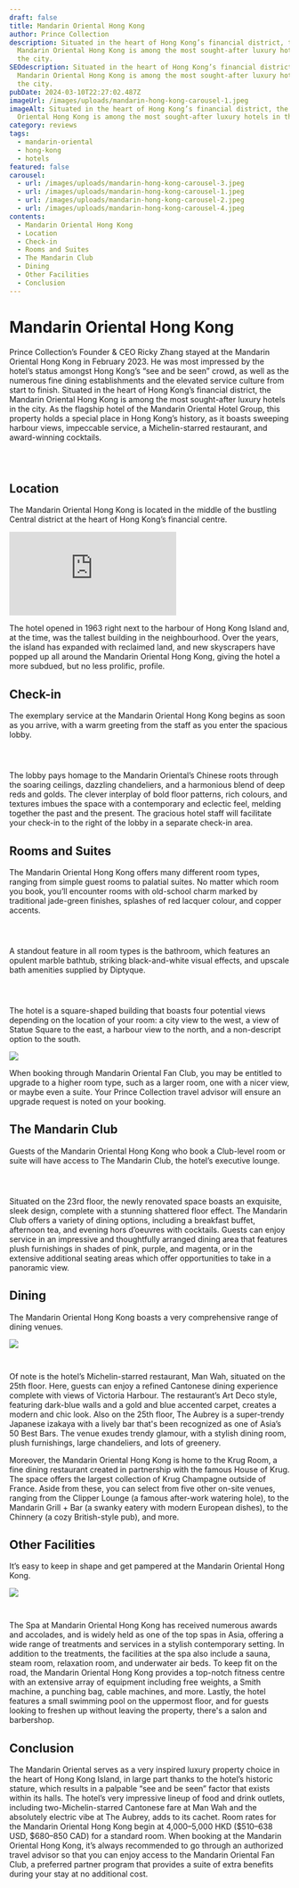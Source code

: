 ```yaml
---
draft: false
title: Mandarin Oriental Hong Kong
author: Prince Collection
description: Situated in the heart of Hong Kong’s financial district, the
  Mandarin Oriental Hong Kong is among the most sought-after luxury hotels in
  the city.
SEOdescription: Situated in the heart of Hong Kong’s financial district, the
  Mandarin Oriental Hong Kong is among the most sought-after luxury hotels in
  the city.
pubDate: 2024-03-10T22:27:02.487Z
imageUrl: /images/uploads/mandarin-hong-kong-carousel-1.jpeg
imageAlt: Situated in the heart of Hong Kong’s financial district, the Mandarin
  Oriental Hong Kong is among the most sought-after luxury hotels in the city.
category: reviews
tags:
  - mandarin-oriental
  - hong-kong
  - hotels
featured: false
carousel:
  - url: /images/uploads/mandarin-hong-kong-carousel-3.jpeg
  - url: /images/uploads/mandarin-hong-kong-carousel-1.jpeg
  - url: /images/uploads/mandarin-hong-kong-carousel-2.jpeg
  - url: /images/uploads/mandarin-hong-kong-carousel-4.jpeg
contents:
  - Mandarin Oriental Hong Kong
  - Location
  - Check-in
  - Rooms and Suites
  - The Mandarin Club
  - Dining
  - Other Facilities
  - Conclusion
---
```

# Mandarin Oriental Hong Kong

Prince Collection’s Founder & CEO Ricky Zhang stayed at the Mandarin Oriental Hong Kong in February 2023. He was most impressed by the hotel’s status amongst Hong Kong’s “see and be seen” crowd, as well as the numerous fine dining establishments and the elevated service culture from start to finish. Situated in the heart of Hong Kong’s financial district, the Mandarin Oriental Hong Kong is among the most sought-after luxury hotels in the city. As the flagship hotel of the Mandarin Oriental Hotel Group, this property holds a special place in Hong Kong’s history, as it boasts sweeping harbour views, impeccable service, a Michelin-starred restaurant, and award-winning cocktails.

<div class="row row-cols-1 row-cols-lg-3 g-3 py-3 px-0">
  <div class="col">
    <figure>
        <img alt="" class="grid-image" src="/images/uploads/mandarin-hong-kong-review-1.jpeg" />
    </figure>
  </div>
  <div class="col">
    <figure>
        <img alt="" class="grid-image" src="/images/uploads/mandarin-hong-kong-2.jpeg" />
    </figure>
  </div>
  <div class="col">
    <figure>
        <img alt="" class="grid-image" src="/images/uploads/mandarin-hong-kong-14.jpeg" />
      </figure>
  </div>
</div>

## Location

The Mandarin Oriental Hong Kong is located in the middle of the bustling Central district at the heart of Hong Kong’s financial centre.

<iframe src="https://www.google.com/maps/embed?pb=!1m18!1m12!1m3!1d3691.9152845128265!2d114.1561162252921!3d22.281198679700356!2m3!1f0!2f0!3f0!3m2!1i1024!2i768!4f13.1!3m3!1m2!1s0x3404006465228fb9%3A0x714d79b4857054f3!2sMandarin%20Oriental%2C%20Hong%20Kong!5e0!3m2!1sen!2sca!4v1709677816560!5m2!1sen!2sca" style="border:0;" allowfullscreen="" loading="lazy" referrerpolicy="no-referrer-when-downgrade"></iframe>

The hotel opened in 1963 right next to the harbour of Hong Kong Island and, at the time, was the tallest building in the neighbourhood. Over the years, the island has expanded with reclaimed land, and new skyscrapers have popped up all around the Mandarin Oriental Hong Kong, giving the hotel a more subdued, but no less prolific, profile.

## Check-in

The exemplary service at the Mandarin Oriental Hong Kong begins as soon as you arrive, with a warm greeting from the staff as you enter the spacious lobby.

<div class="row row-cols-1 row-cols-lg-3 g-3 py-3 px-0">
  <div class="col">
    <figure>
        <img alt="" class="grid-image" src="/images/uploads/mandarin-hong-kong-review-1.jpeg" />
    </figure>
  </div>
  <div class="col">
    <figure>
        <img alt="" class="grid-image" src="/images/uploads/mandarin-hong-kong-2.jpeg" />
    </figure>
  </div>
  <div class="col">
    <figure>
        <img alt="" class="grid-image" src="/images/uploads/mandarin-hong-kong-3.jpeg" />
      </figure>
  </div>
</div>

The lobby pays homage to the Mandarin Oriental’s Chinese roots through the soaring ceilings, dazzling chandeliers, and a harmonious blend of deep reds and golds. The clever interplay of bold floor patterns, rich colours, and textures imbues the space with a contemporary and eclectic feel, melding together the past and the present. The gracious hotel staff will facilitate your check-in to the right of the lobby in a separate check-in area.

## Rooms and Suites

The Mandarin Oriental Hong Kong offers many different room types, ranging from simple guest rooms to palatial suites. No matter which room you book, you’ll encounter rooms with old-school charm marked by traditional jade-green finishes, splashes of red lacquer colour, and copper accents.

<div class="row row-cols-1 row-cols-lg-3 g-3 py-3 px-0">
  <div class="col">
    <figure>
        <img alt="" class="grid-image" src="/images/uploads/mandarin-hong-kong-4.jpeg" />
    </figure>
  </div>
  <div class="col">
    <figure>
        <img alt="" class="grid-image" src="/images/uploads/mandarin-hong-kong-5.jpeg" />
    </figure>
  </div>
  <div class="col">
    <figure>
        <img alt="" class="grid-image" src="/images/uploads/mandarin-hong-kong-6.jpeg" />
      </figure>
  </div>
</div>

A standout feature in all room types is the bathroom, which features an opulent marble bathtub, striking black-and-white visual effects, and upscale bath amenities supplied by Diptyque.

<div class="row row-cols-1 row-cols-lg-3 g-3 py-3 px-0">
  <div class="col">
    <figure>
        <img alt="" class="grid-image" src="/images/uploads/mandarin-hong-kong-7.jpeg" />
    </figure>
  </div>
  <div class="col">
    <figure>
        <img alt="" class="grid-image" src="/images/uploads/mandarin-hong-kong-8.jpeg" />
    </figure>
  </div>
  <div class="col">
    <figure>
        <img alt="" class="grid-image" src="/images/uploads/mandarin-hong-kong-9.jpeg" />
      </figure>
  </div>
</div>

The hotel is a square-shaped building that boasts four potential views depending on the location of your room: a city view to the west, a view of Statue Square to the east, a harbour view to the north, and a non-descript option to the south.

![](/images/uploads/mandarin-hong-kong-10.jpeg)

When booking through Mandarin Oriental Fan Club, you may be entitled to upgrade to a higher room type, such as a larger room, one with a nicer view, or maybe even a suite. Your Prince Collection travel advisor will ensure an upgrade request is noted on your booking.

## The Mandarin Club

Guests of the Mandarin Oriental Hong Kong who book a Club-level room or suite will have access to The Mandarin Club, the hotel’s executive lounge.

<div class="row row-cols-1 row-cols-lg-3 g-3 py-3 px-0">
  <div class="col">
    <figure>
        <img alt="" class="grid-image" src="/images/uploads/mandarin-hong-kong-11.jpeg" />
    </figure>
  </div>
  <div class="col">
    <figure>
        <img alt="" class="grid-image" src="/images/uploads/mandarin-hong-kong-12.jpeg" />
    </figure>
  </div>
  <div class="col">
    <figure>
        <img alt="" class="grid-image" src="/images/uploads/mandarin-hong-kong-13.jpeg" />
      </figure>
  </div>
</div>

Situated on the 23rd floor, the newly renovated space boasts an exquisite, sleek design, complete with a stunning shattered floor effect. The Mandarin Club offers a variety of dining options, including a breakfast buffet, afternoon tea, and evening hors d’oeuvres with cocktails. Guests can enjoy service in an impressive and thoughtfully arranged dining area that features plush furnishings in shades of pink, purple, and magenta, or in the extensive additional seating areas which offer opportunities to take in a panoramic view.

## Dining

The Mandarin Oriental Hong Kong boasts a very comprehensive range of dining venues.

![](/images/uploads/mandarin-hong-kong-14.jpeg)

<div class="row row-cols-1 row-cols-lg-2 g-3 py-3 px-0">
  <div class="col">
    <figure>
        <img alt="" class="grid-image" src="/images/uploads/mandarin-hong-kong-15.jpeg" />
    </figure>
  </div>
  <div class="col">
    <figure>
        <img alt="" class="grid-image" src="/images/uploads/mandarin-hong-kong-16.jpeg" />
    </figure>
  </div>
</div>

Of note is the hotel’s Michelin-starred restaurant, Man Wah, situated on the 25th floor. Here, guests can enjoy a refined Cantonese dining experience complete with views of Victoria Harbour. The restaurant’s Art Deco style, featuring dark-blue walls and a gold and blue accented carpet, creates a modern and chic look. Also on the 25th floor, The Aubrey is a super-trendy Japanese izakaya with a lively bar that's been recognized as one of Asia’s 50 Best Bars. The venue exudes trendy glamour, with a stylish dining room, plush furnishings, large chandeliers, and lots of greenery.

Moreover, the Mandarin Oriental Hong Kong is home to the Krug Room, a fine dining restaurant created in partnership with the famous House of Krug. The space offers the largest collection of Krug Champagne outside of France. Aside from these, you can select from five other on-site venues, ranging from the Clipper Lounge (a famous after-work watering hole), to the Mandarin Grill + Bar (a swanky eatery with modern European dishes), to the Chinnery (a cozy British-style pub), and more.

## Other Facilities

It’s easy to keep in shape and get pampered at the Mandarin Oriental Hong Kong.

![](/images/uploads/mandarin-hong-kong-17.jpeg)

<div class="row row-cols-1 row-cols-lg-2 g-3 py-3 px-0">
  <div class="col">
    <figure>
        <img alt="" class="grid-image" src="/images/uploads/mandarin-hong-kong-18.jpeg" />
    </figure>
  </div>
  <div class="col">
    <figure>
        <img alt="" class="grid-image" src="/images/uploads/mandarin-hong-kong-19.jpeg" />
    </figure>
  </div>
</div>

The Spa at Mandarin Oriental Hong Kong has received numerous awards and accolades, and is widely held as one of the top spas in Asia, offering a wide range of treatments and services in a stylish contemporary setting. In addition to the treatments, the facilities at the spa also include a sauna, steam room, relaxation room, and underwater air beds. To keep fit on the road, the Mandarin Oriental Hong Kong provides a top-notch fitness centre with an extensive array of equipment including free weights, a Smith machine, a punching bag, cable machines, and more. Lastly, the hotel features a small swimming pool on the uppermost floor, and for guests looking to freshen up without leaving the property, there's a salon and barbershop.

## Conclusion

The Mandarin Oriental serves as a very inspired luxury property choice in the heart of Hong Kong Island, in large part thanks to the hotel’s historic stature, which results in a palpable “see and be seen” factor that exists within its halls. The hotel’s very impressive lineup of food and drink outlets, including two-Michelin-starred Cantonese fare at Man Wah and the absolutely electric vibe at The Aubrey, adds to its cachet. Room rates for the Mandarin Oriental Hong Kong begin at 4,000–5,000 HKD ($510–638 USD, $680–850 CAD) for a standard room. When booking at the Mandarin Oriental Hong Kong, it’s always recommended to go through an authorized travel advisor so that you can enjoy access to the Mandarin Oriental Fan Club, a preferred partner program that provides a suite of extra benefits during your stay at no additional cost.
